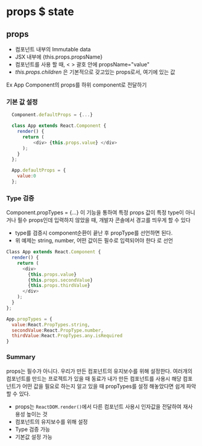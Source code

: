 # props $ state
## props

- 컴포넌트 내부의 Immutable data
- JSX 내부에 {this.props.propsName}
- 컴포넌트를 사용 할 때, < > 괄호 안에 propsName="value"
- *this.props.children* 은 기본적으로 갖고있는 props로서, <Cpnt>여기에 있는 값</cpnt>

Ex App Component의 props를 하위 component로 전달하기

### 기본 값 설정

```javascript
  Component.defaultProps = {...}
```
```javascript
  class App extends React.Component {
    render() {
      return (
          <div> {this.props.value} </div>
      );
    }
  };

  App.defaultProps = {
    value:0
  };
```

### Type 검증
Component.propTypes = {...}
이 기능을 통하여 특정 props 값이 특정 type이 아니거나 필수 props인데 입력하지 않았을 때, 개발자 콘솔에서 경고를 띄우게 할 수 있다
- type를 검증시 component순환이 끝난 후 propType를 선언하면 된다.
- 위 예제는 string, number, 어떤 값이든 필수로 입력되어야 한다 로 선언

```javascript
Class App extends React.Component {
  render() {
    return (
      <div>
        {this.props.value}
        {this.props.secondValue}
        {this.props.thirdValue}
      </div>
    );
  }
};

App.propTypes = {
  value:React.PropTypes.string,
  secondValue:React.PropType.number,
  thirdValue:React.PropTypes.any.isRequired
}
```

### Summary
props는 필수가 아니다. 우리가 만든 컴포넌트의 유지보수를 위해 설정한다. 여러개의 컴포넌트를 만드는 프로젝트가 있을 때 동료가 내가 만든 컴포넌트를 사용시 해당 컴포넌트가 어떤 값을 필요로 하는지 알고 있을 때 propTypes를 설정 해놓았다면 쉽게 파악할 수 있다.

- props는 `ReactDOM.render()`에서 다른 컴포넌트 사용시 인자값을 전달하여 재사용성 높이는 것
- 컴포넌트의 유지보수를 위해 설정
- Type 검증 가능
- 기본값 설정 가능
